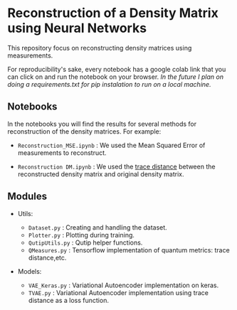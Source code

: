 # Reconstruction of a Density Matrix using Neural Networks

This repository focus on reconstructing density matrices using measurements. 

For reproducibility's sake, every notebook has a google colab link that you can click on and run the notebook on your browser. *In the future I plan on doing a requirements.txt for pip instalation to run on a local machine.*

## Notebooks

In the notebooks you will find the results for several methods for reconstruction of the density matrices. For example:

- `Reconstruction_MSE.ipynb` : We used the Mean Squared Error of measurements to reconstruct. 

- `Reconstruction DM.ipynb` : We used the [trace distance](https://en.wikipedia.org/wiki/Trace_distance) between the reconstructed density matrix and original density matrix.

## Modules

- Utils:
    - `Dataset.py` : Creating and handling the dataset.
    - `Plotter.py` : Plotting during training.
    - `QutipUtils.py` : Qutip helper functions.
    - `QMeasures.py` : Tensorflow implementation of quantum metrics: trace distance,etc.
    
- Models:
    - `VAE_Keras.py` : Variational Autoencoder implementation on keras.
    - `TVAE.py` : Variational Autoencoder implementation using trace distance as a loss function.
